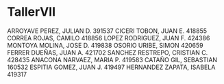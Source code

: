 # TallerVII


ARROYAVE PEREZ, JULIAN D.	391537
CICERI TOBON, JUAN E.	418855
CORREA ROJAS, CAMILO	418856
LOPEZ RODRIGUEZ, JUAN F.	424386
MONTOYA MOLINA, JOSE D.	419838
OSORIO URIBE, SIMON	420659
FERRER DUEÑAS, JUAN A.	421702
SANCHEZ RESTREPO, CRISTIAN C.	428435
ANACONA NARVAEZ, MARIA P.	419583
CATAÑO GIL, SEBASTIAN	160532
ESPITIA GOMEZ, JUAN J.	419497
HERNANDEZ ZAPATA, ISABELA	419317

